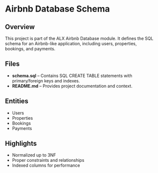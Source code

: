 # Airbnb Database Schema

## Overview
This project is part of the ALX Airbnb Database module. It defines the SQL schema for an Airbnb-like application, including users, properties, bookings, and payments.

## Files
- **schema.sql** – Contains SQL CREATE TABLE statements with primary/foreign keys and indexes.
- **README.md** – Provides project documentation and context.

## Entities
- Users
- Properties
- Bookings
- Payments

## Highlights
- Normalized up to 3NF
- Proper constraints and relationships
- Indexed columns for performance
